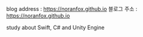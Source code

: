 blog address : https://noranfox.github.io
블로그 주소 : https://noranfox.github.io


study about Swift, C# and Unity Engine

